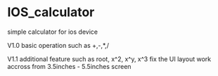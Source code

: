 # IOS_calculator
simple calculator for ios device

V1.0
basic operation such as +,-,*,/ 

V1.1
additional feature such as root, x^2, x^y, x^3
fix the UI layout work accross from 3.5inches - 5.5inches screen
